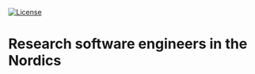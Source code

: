 [![License](https://img.shields.io/badge/license-%20AGPL-blue.svg)](LICENSE)


# Research software engineers in the Nordics
